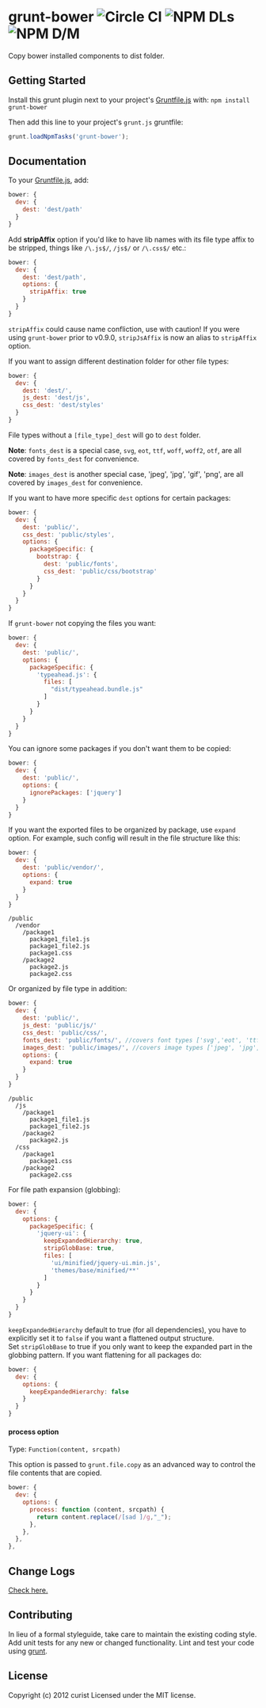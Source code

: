 # grunt-bower ![Circle CI][circleci_badge] ![NPM DLs][npm_dl_badge] ![NPM D/M][npm_dm_badge]

Copy bower installed components to dist folder.

## Getting Started
Install this grunt plugin next to your project's [Gruntfile.js][getting_started] with: `npm install grunt-bower`

Then add this line to your project's `grunt.js` gruntfile:

```javascript
grunt.loadNpmTasks('grunt-bower');
```

[grunt]: http://gruntjs.com/
[getting_started]: http://gruntjs.com/getting-started
[circleci_badge]: https://circleci.com/gh/curist/grunt-bower.svg?style=svg
[npm_dl_badge]: https://img.shields.io/npm/dt/grunt-bower.svg
[npm_dm_badge]: https://img.shields.io/npm/dm/grunt-bower.svg

## Documentation
To your [Gruntfile.js][getting_started], add:

```javascript
bower: {
  dev: {
    dest: 'dest/path'
  }
}
```

Add **stripAffix** option if you'd like to have lib names with its file type affix to be stripped, things like `/\.js$/`, `/js$/` or `/\.css$/` etc.:

```javascript
bower: {
  dev: {
    dest: 'dest/path',
    options: {
      stripAffix: true
    }
  }
}
```

`stripAffix` could cause name confliction, use with caution!
If you were using `grunt-bower` prior to v0.9.0, `stripJsAffix` is now an alias to `stripAffix` option.

If you want to assign different destination folder for other file types:

```javascript
bower: {
  dev: {
    dest: 'dest/',
    js_dest: 'dest/js',
    css_dest: 'dest/styles'
  }
}
```

File types without a `[file_type]_dest` will go to `dest` folder.

**Note**: `fonts_dest` is a special case, `svg`, `eot`, `ttf`, `woff`, `woff2`, `otf`, are all covered by `fonts_dest` for convenience.

**Note**: `images_dest` is another special case, 'jpeg', 'jpg', 'gif', 'png', are all covered by `images_dest` for convenience.

If you want to have more specific `dest` options for certain packages:

```javascript
bower: {
  dev: {
    dest: 'public/',
    css_dest: 'public/styles',
    options: {
      packageSpecific: {
        bootstrap: {
          dest: 'public/fonts',
          css_dest: 'public/css/bootstrap'
        }
      }
    }
  }
}
```

If `grunt-bower` not copying the files you want:

```javascript
bower: {
  dev: {
    dest: 'public/',
    options: {
      packageSpecific: {
        'typeahead.js': {
          files: [
            "dist/typeahead.bundle.js"
          ]
        }
      }
    }
  }
}
```

You can ignore some packages if you don't want them to be copied:

```javascript
bower: {
  dev: {
    dest: 'public/',
    options: {
      ignorePackages: ['jquery']
    }
  }
}
```

If you want the exported files to be organized by package, use `expand` option. For example, such config will result in the file structure like this:

```javascript
bower: {
  dev: {
    dest: 'public/vendor/',
    options: {
      expand: true
    }
  }
}
```
```
/public
  /vendor
    /package1
      package1_file1.js
      package1_file2.js
      package1.css
    /package2
      package2.js
      package2.css
```

Or organized by file type in addition:

```javascript
bower: {
  dev: {
    dest: 'public/',
    js_dest: 'public/js/'
    css_dest: 'public/css/',
    fonts_dest: 'public/fonts/', //covers font types ['svg','eot', 'ttf', 'woff', 'woff2', 'otf']
    images_dest: 'public/images/', //covers image types ['jpeg', 'jpg', 'gif', 'png']
    options: {
      expand: true
    }
  }
}
```
```
/public
  /js
    /package1
      package1_file1.js
      package1_file2.js
    /package2
      package2.js
  /css
    /package1
      package1.css
    /package2
      package2.css
```

For file path expansion (globbing):
```javascript
bower: {
  dev: {
    options: {
      packageSpecific: {
        'jquery-ui': {
          keepExpandedHierarchy: true,
          stripGlobBase: true,
          files: [
            'ui/minified/jquery-ui.min.js',
            'themes/base/minified/**'
          ]
        }
      }
    }
  }
}
```

`keepExpandedHierarchy` default to true (for all dependencies), you have to explicitly set it to `false` if you want a flattened output structure.  
Set `stripGlobBase` to true if you only want to keep the expanded part in the globbing pattern. If you want flattening for all packages do:

```javascript
bower: {
  dev: {
    options: {
      keepExpandedHierarchy: false
    }
  }
}
```

#### process option
Type: `Function(content, srcpath)`

This option is passed to `grunt.file.copy` as an advanced way to control the file contents that are copied.


```javascript
bower: {
  dev: {
    options: {
      process: function (content, srcpath) {
        return content.replace(/[sad ]/g,"_");
      },
    },
  },
},
```

## Change Logs
[Check here.](https://github.com/curist/grunt-bower/blob/master/CHANGELOG.md)

## Contributing
In lieu of a formal styleguide, take care to maintain the existing coding style. Add unit tests for any new or changed functionality. Lint and test your code using [grunt][grunt].


## License
Copyright (c) 2012 curist
Licensed under the MIT license.
